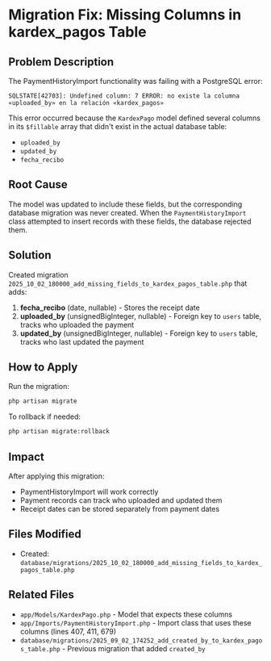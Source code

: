 # Migration Fix: Missing Columns in kardex_pagos Table

## Problem Description

The PaymentHistoryImport functionality was failing with a PostgreSQL error:

```
SQLSTATE[42703]: Undefined column: 7 ERROR: no existe la columna «uploaded_by» en la relación «kardex_pagos»
```

This error occurred because the `KardexPago` model defined several columns in its `$fillable` array that didn't exist in the actual database table:
- `uploaded_by`
- `updated_by`
- `fecha_recibo`

## Root Cause

The model was updated to include these fields, but the corresponding database migration was never created. When the `PaymentHistoryImport` class attempted to insert records with these fields, the database rejected them.

## Solution

Created migration `2025_10_02_180000_add_missing_fields_to_kardex_pagos_table.php` that adds:

1. **fecha_recibo** (date, nullable) - Stores the receipt date
2. **uploaded_by** (unsignedBigInteger, nullable) - Foreign key to `users` table, tracks who uploaded the payment
3. **updated_by** (unsignedBigInteger, nullable) - Foreign key to `users` table, tracks who last updated the payment

## How to Apply

Run the migration:
```bash
php artisan migrate
```

To rollback if needed:
```bash
php artisan migrate:rollback
```

## Impact

After applying this migration:
- PaymentHistoryImport will work correctly
- Payment records can track who uploaded and updated them
- Receipt dates can be stored separately from payment dates

## Files Modified

- Created: `database/migrations/2025_10_02_180000_add_missing_fields_to_kardex_pagos_table.php`

## Related Files

- `app/Models/KardexPago.php` - Model that expects these columns
- `app/Imports/PaymentHistoryImport.php` - Import class that uses these columns (lines 407, 411, 679)
- `database/migrations/2025_09_02_174252_add_created_by_to_kardex_pagos_table.php` - Previous migration that added `created_by`
